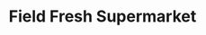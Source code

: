 ---
title: "Field Fresh Supermarket"
url: /scarborough/field-fresh-supermarket/
shop: supermarket
---